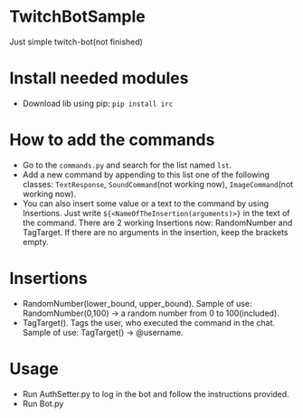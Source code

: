 # TwitchBotSample
Just simple twitch-bot(not finished)

# Install needed modules
* Download lib using pip:
`pip install irc`

# How to add the commands
* Go to the `commands.py` and search for the list named `lst`. 
* Add a new command by appending to this list one of the following classes: `TextResponse`, `SoundCommand`(not working now), `ImageCommand`(not working now).
* You can also insert some value or a text to the command by using Insertions. Just write `${<NameOfTheInsertion(arguments)>}` in the text of the command. There are 2 working Insertions now: RandomNumber and TagTarget. If there are no arguments in the insertion, keep the brackets empty.
# Insertions
* RandomNumber(lower_bound, upper_bound). Sample of use: RandomNumber(0,100) -> a random number from 0 to 100(included).
* TagTarget(). Tags the user, who executed the command in the chat. Sample of use: TagTarget() -> @username.

# Usage
* Run AuthSetter.py to log in the bot and follow the instructions provided.
* Run Bot.py

